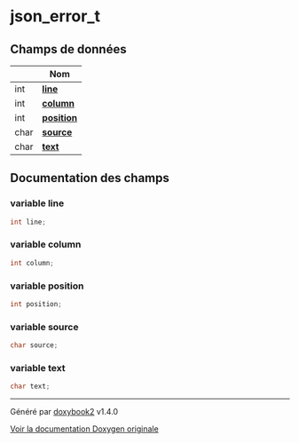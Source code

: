 # json_error_t

## Champs de données

|                | Nom           |
| -------------- | -------------- |
| int | **[line](/Classes/structjson__error__t.md#variable-line)**  |
| int | **[column](/Classes/structjson__error__t.md#variable-column)**  |
| int | **[position](/Classes/structjson__error__t.md#variable-position)**  |
| char | **[source](/Classes/structjson__error__t.md#variable-source)**  |
| char | **[text](/Classes/structjson__error__t.md#variable-text)**  |

## Documentation des champs

### variable line

```c
int line;
```

### variable column

```c
int column;
```

### variable position

```c
int position;
```

### variable source

```c
char source;
```

### variable text

```c
char text;
```

---

Généré par [doxybook2](https://github.com/matusnovak/doxybook2) v1.4.0

[Voir la documentation Doxygen originale](https://rmihaja.github.io/BAC/doxygen/index.html)
